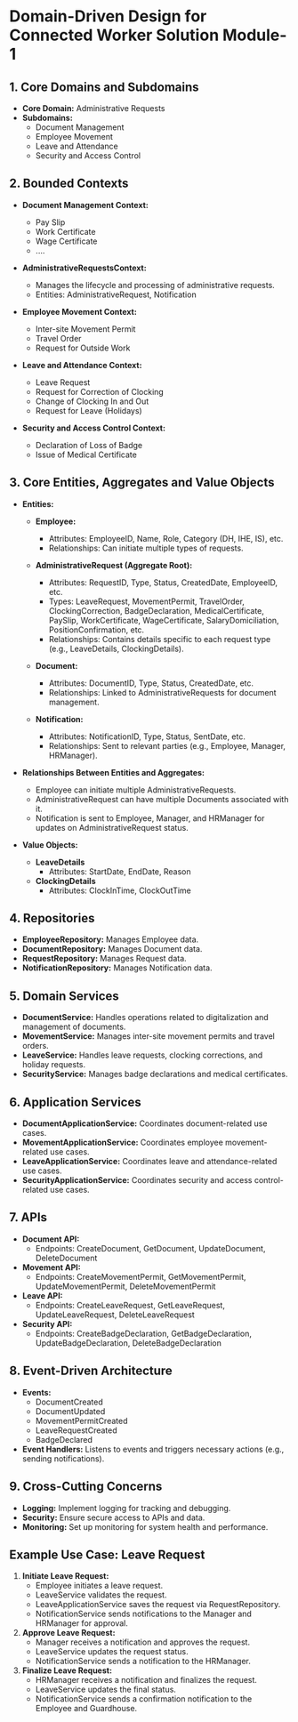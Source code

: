 # Domain-Driven Design for Connected Worker Solution Module-1

## 1. Core Domains and Subdomains
- **Core Domain:** Administrative Requests
- **Subdomains:**
  - Document Management
  - Employee Movement
  - Leave and Attendance
  - Security and Access Control

## 2. Bounded Contexts
- **Document Management Context:**
  - Pay Slip
  - Work Certificate
  - Wage Certificate
  - ....
- **AdministrativeRequestsContext:**
  - Manages the lifecycle and processing of administrative requests.
  - Entities: AdministrativeRequest, Notification

- **Employee Movement Context:**
  - Inter-site Movement Permit
  - Travel Order
  - Request for Outside Work

- **Leave and Attendance Context:**
  - Leave Request
  - Request for Correction of Clocking
  - Change of Clocking In and Out
  - Request for Leave (Holidays)

- **Security and Access Control Context:**
  - Declaration of Loss of Badge
  - Issue of Medical Certificate

## 3. Core Entities, Aggregates and Value Objects
- **Entities:**

  - **Employee:**
    - Attributes: EmployeeID, Name, Role, Category (DH, IHE, IS), etc.
    - Relationships: Can initiate multiple types of requests.
  
  - **AdministrativeRequest (Aggregate Root):**
    - Attributes: RequestID, Type, Status, CreatedDate, EmployeeID, etc.
    - Types: LeaveRequest, MovementPermit, TravelOrder, ClockingCorrection, BadgeDeclaration, MedicalCertificate, PaySlip, WorkCertificate, WageCertificate, SalaryDomiciliation, PositionConfirmation, etc.
    - Relationships: Contains details specific to each request type (e.g., LeaveDetails, ClockingDetails).
  
  - **Document:**
    - Attributes: DocumentID, Type, Status, CreatedDate, etc.
    - Relationships: Linked to AdministrativeRequests for document management.

  - **Notification:**
    - Attributes: NotificationID, Type, Status, SentDate, etc.
    - Relationships: Sent to relevant parties (e.g., Employee, Manager, HRManager).

- **Relationships Between Entities and Aggregates:**
    - Employee can initiate multiple AdministrativeRequests.
    - AdministrativeRequest can have multiple Documents associated with it.
    - Notification is sent to Employee, Manager, and HRManager for updates on AdministrativeRequest status.

- **Value Objects:**
  - **LeaveDetails**
    - Attributes: StartDate, EndDate, Reason
  - **ClockingDetails**
    - Attributes: ClockInTime, ClockOutTime

## 4. Repositories
- **EmployeeRepository:** Manages Employee data.
- **DocumentRepository:** Manages Document data.
- **RequestRepository:** Manages Request data.
- **NotificationRepository:** Manages Notification data.

## 5. Domain Services
- **DocumentService:** Handles operations related to digitalization and management of documents.
- **MovementService:** Manages inter-site movement permits and travel orders.
- **LeaveService:** Handles leave requests, clocking corrections, and holiday requests.
- **SecurityService:** Manages badge declarations and medical certificates.

## 6. Application Services
- **DocumentApplicationService:** Coordinates document-related use cases.
- **MovementApplicationService:** Coordinates employee movement-related use cases.
- **LeaveApplicationService:** Coordinates leave and attendance-related use cases.
- **SecurityApplicationService:** Coordinates security and access control-related use cases.

## 7. APIs
- **Document API:**
  - Endpoints: CreateDocument, GetDocument, UpdateDocument, DeleteDocument
- **Movement API:**
  - Endpoints: CreateMovementPermit, GetMovementPermit, UpdateMovementPermit, DeleteMovementPermit
- **Leave API:**
  - Endpoints: CreateLeaveRequest, GetLeaveRequest, UpdateLeaveRequest, DeleteLeaveRequest
- **Security API:**
  - Endpoints: CreateBadgeDeclaration, GetBadgeDeclaration, UpdateBadgeDeclaration, DeleteBadgeDeclaration

## 8. Event-Driven Architecture
- **Events:**
  - DocumentCreated
  - DocumentUpdated
  - MovementPermitCreated
  - LeaveRequestCreated
  - BadgeDeclared
- **Event Handlers:** Listens to events and triggers necessary actions (e.g., sending notifications).

## 9. Cross-Cutting Concerns
- **Logging:** Implement logging for tracking and debugging.
- **Security:** Ensure secure access to APIs and data.
- **Monitoring:** Set up monitoring for system health and performance.

## Example Use Case: Leave Request
1. **Initiate Leave Request:**
   - Employee initiates a leave request.
   - LeaveService validates the request.
   - LeaveApplicationService saves the request via RequestRepository.
   - NotificationService sends notifications to the Manager and HRManager for approval.
2. **Approve Leave Request:**
   - Manager receives a notification and approves the request.
   - LeaveService updates the request status.
   - NotificationService sends a notification to the HRManager.
3. **Finalize Leave Request:**
   - HRManager receives a notification and finalizes the request.
   - LeaveService updates the final status.
   - NotificationService sends a confirmation notification to the Employee and Guardhouse.
